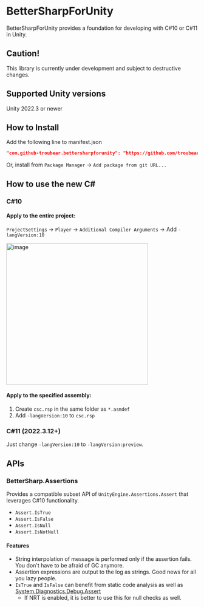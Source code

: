 # BetterSharpForUnity

BetterSharpForUnity provides a foundation for developing with C#10 or C#11 in Unity.

## Caution!

This library is currently under development and subject to destructive changes.

## Supported Unity versions

Unity 2022.3 or newer

## How to Install

Add the following line to manifest.json

```json
"com.github-troubear.bettersharpforunity": "https://github.com/troubear/BetterSharpForUnity.git?path=Packages/BetterSharpForUnity",
```

Or, install from `Package Manager` -> `Add package from git URL...`

## How to use the new C#

### C#10

#### Apply to the entire project:

`ProjectSettings` -> `Player` -> `Additional Compiler Arguments` -> Add `-langVersion:10`

<img width="373" alt="image" src="https://github.com/troubear/BetterSharpForUnity/assets/21675144/2c66e15d-8eea-4632-921d-5828ab20b771">

#### Apply to the specified assembly:

1. Create `csc.rsp` in the same folder as `*.asmdef`
2. Add `-langVersion:10` to `csc.rsp`

### C#11 (2022.3.12+)

Just change `-langVersion:10` to `-langVersion:preview`.

## APIs

### BetterSharp.Assertions

Provides a compatible subset API of `UnityEngine.Assertions.Assert` that leverages C#10 functionality.

- `Assert.IsTrue`
- `Assert.IsFalse`
- `Assert.IsNull`
- `Assert.IsNotNull`

#### Features

- String interpolation of message is performed only if the assertion fails. You don't have to be afraid of GC anymore.
- Assertion expressions are output to the log as strings. Good news for all you lazy people.
- `IsTrue` and `IsFalse` can benefit from static code analysis as well as [System.Diagnostics.Debug.Assert](https://learn.microsoft.com/dotnet/api/system.diagnostics.debug.assert)
  - If NRT is enabled, it is better to use this for null checks as well.
   
